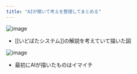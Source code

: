 ```yaml
---
title: "AIが聞いて考えを整理してまとめる"
---
```


![image](https://gyazo.com/1ee12fc8b1769225748d5c8c5c152550/thumb/1000)
- [[いどばたシステム]]の解説を考えていて描いた図


![image](https://gyazo.com/5fc96bf7cef32d34798d69ebeb7df8bc/thumb/1000)
- 最初にAIが描いたものはイマイチ

